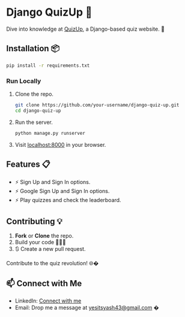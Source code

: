 # Django QuizUp 🧠

Dive into knowledge at [QuizUp](https://quiz-up-app.herokuapp.com/), a Django-based quiz website. 🚀

## Installation 📦
```bash
pip install -r requirements.txt
```

### Run Locally
1. Clone the repo.
   ```bash
   git clone https://github.com/your-username/django-quiz-up.git
   cd django-quiz-up
   ```

2. Run the server.
   ```bash
   python manage.py runserver
   ```

3. Visit [localhost:8000](http://localhost:8000) in your browser.

## Features 📋
- ⚡️ Sign Up and Sign In options.
- ⚡️ Google Sign Up and Sign In options.
- ⚡️ Play quizzes and check the leaderboard.

## Contributing 💡
1. **Fork** or **Clone** the repo.
2. Build your code 🔨🔨🔨
3. 🔃 Create a new pull request.

Contribute to the quiz revolution! 🌐�
## 📫 Connect with Me
- LinkedIn: [Connect with me](https://www.linkedin.com/in/yesitsyash)
- Email: Drop me a message at [yesitsyash43@gmail.com](mailto:yesitsyash43@gmail.com)
�
